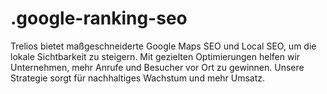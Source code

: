 # .google-ranking-seo
Trelios bietet maßgeschneiderte Google Maps SEO und Local SEO, um die lokale Sichtbarkeit zu steigern. Mit gezielten Optimierungen helfen wir Unternehmen, mehr Anrufe und Besucher vor Ort zu gewinnen. Unsere Strategie sorgt für nachhaltiges Wachstum und mehr Umsatz.
